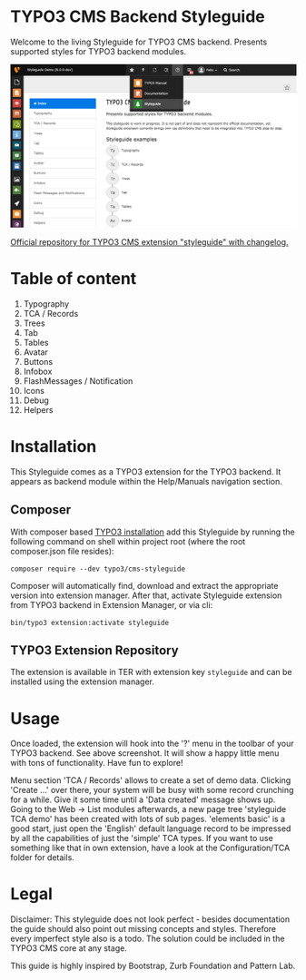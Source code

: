 TYPO3 CMS Backend Styleguide
============================

Welcome to the living Styleguide for TYPO3 CMS backend.
Presents supported styles for TYPO3 backend modules.

![](Documentation/styleguide_index.png)

[Official repository for TYPO3 CMS extension "styleguide" with changelog.](https://github.com/TYPO3/styleguide)

# Table of content

1. Typography
2. TCA / Records
3. Trees
4. Tab
5. Tables
6. Avatar
7. Buttons
8. Infobox
9. FlashMessages / Notification
10. Icons
11. Debug
12. Helpers

# Installation
This Styleguide comes as a TYPO3 extension for the TYPO3 backend. It appears as backend module within the Help/Manuals navigation section.

## Composer
With composer based [TYPO3 installation](https://wiki.typo3.org/Composer) add this Styleguide by running the following command on shell within project root (where the root composer.json file resides):

```
composer require --dev typo3/cms-styleguide
```

Composer will automatically find, download and extract the appropriate version into extension manager.
After that, activate Styleguide extension from TYPO3 backend in Extension Manager, or via cli:

```
bin/typo3 extension:activate styleguide
```

## TYPO3 Extension Repository
The extension is available in TER with extension key `styleguide` and can be installed using the
extension manager.

# Usage
Once loaded, the extension will hook into the '?' menu in the toolbar of your TYPO3 backend. See
above screenshot. It will show a happy little menu with tons of functionality. Have fun to explore!

Menu section 'TCA / Records' allows to create a set of demo data. Clicking 'Create ...' over there, your
system will be busy with some record crunching for a while. Give it some time until a 'Data created' message
shows up. Going to the Web -> List modules afterwards, a new page tree 'styleguide TCA demo' has been created
with lots of sub pages. 'elements basic' is a good start, just open the 'English' default language record
to be impressed by all the capabilities of just the 'simple' TCA types. If you want to use something like
that in own extension, have a look at the Configuration/TCA folder for details.

# Legal
Disclaimer: This styleguide does not look perfect - besides documentation the guide should also point out missing concepts and styles.
Therefore every imperfect style also is a todo. The solution could be included in the TYPO3 CMS core at any stage.

This guide is highly inspired by Bootstrap, Zurb Foundation and Pattern Lab.
